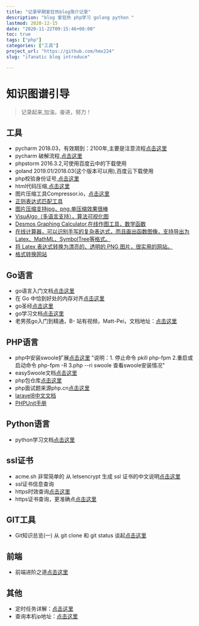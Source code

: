 ```yaml
---
title: "记录早期爱狂热blog简介记录"
description: "blog 爱狂热 php学习 golang python "
lastmod: 2020-12-15
date: "2020-11-22T09:15:46+08:00"
toc: true
tags: ["php"]
categories: ["工具"]
project_url: "https://github.com/hmx224"
slug: "ifanatic blog introduce"

---
```



# 知识图谱引导

> 记录起来,加油，奋进，努力！

## 工具

- pycharm 2018.03，有效期到：2100年,主要是注意流程[点击这里](https://www.jb51.net/article/178076.html)
- pycharm 破解流程,[点击这里](https://www.cnblogs.com/yjd_hycf_space/p/9110550.html)
- phpstorm 2016.3.2,可使用百度云中的下载使用
- goland 2019.01/2018.03(这个版本可以用),百度云下载使用
- php校验身份证号,[点击这里](https://www.cnblogs.com/itbsl/p/11282677.html)
- html代码压缩,[点击这里](https://www.sojson.com/jshtml.html)
- 图片压缩工具Compressor.io，[点击这里](https://compressor.io/)
- [正则表达式匹配工具](https://regex101.com/)
- [图片压缩支持jpg，png,单压缩效果很棒](https://tinypng.com/)
- [VisuAlgo（多语言支持），算法可视化图](https://visualgo.net/zh)
- [Desmos Graphing Calculator,在线作图工具，数学函数](https://www.desmos.com/calculator?lang=zh-CN)
- [在线计算器，可以识别手写的复杂表达式，而且画出函数图像，支持导出为Latex、MathML、SymbolTree等格式。](https://webdemo.myscript.com/views/math/index.html)
- [将 Latex 表达式转换为漂亮的、透明的 PNG 图片，很实用的网站。](http://latex2png.com/)
- [格式转换网站](https://cloudconvert.com/)




## Go语言

- go语言入门文档[点击这里](https://learnku.com/docs/the-way-to-go)
- 在 Go 中恰到好处的内存对齐[点击这里](https://segmentfault.com/a/1190000017527311?utm_campaign=studygolang.com&utm_medium=studygolang.com&utm_source=studygolang.com)
- go圣经[点击这里](https://docs.hundan.org/gopl-zh/)
- go学习文档[点击这里](https://bajins.com/)
- 老男孩go入门到精通，B- 站有视频，Matt-Pei，文档地址：[点击这里](https://www.liwenzhou.com/posts/Go)

## PHP语言

- php中安装swoole扩展[点击这里](https://wiki.swoole.com/wiki/page/6.html) "说明：1. 停止命令 pkill php-fpm 2.重启或启动命令 php-fpm -R 3.php --ri swoole 查看swoole安装情况"
- easySwoole文档[点击这里](https://www.easyswoole.com/Introduction/environment.html)
- php包仓库[点击这里](https://packagist.org/)
- php面试题来源php.cn[点击这里](https://www.php.cn/toutiao-415599.html)
- [laravel8中文文档](https://learnku.com/docs/laravel/8.x)
- [PHPUnit手册](https://phpunit.readthedocs.io/zh_CN/latest/)


## Python语言

- python学习文档[点击这里](https://www.runoob.com/python3/python3-tutorial.html)

## ssl证书

- acme.sh 非常简单的 从 letsencrypt 生成 ssl 证书的中文说明[点击这里](https://github.com/Neilpang/acme.sh/wiki/%E8%AF%B4%E6%98%8E)
- ssl证书信息查询
- https时效查询[点击这里](https://myssl.com/)
- https证书查询，更准确点[点击这里](http://web.chacuo.net/netsslcheck/)

## GIT工具

- Git知识总览(一) 从 git clone 和 git status 谈起[点击这里](https://www.cnblogs.com/ludashi/p/8052739.html)
## 前端

- 前端进阶之道[点击这里](https://yuchengkai.cn/docs/frontend/#%E9%98%B2%E6%8A%96)

## 其他

- 定时任务详解：[点击这里](https://www.cnblogs.com/intval/p/5763929.html)
- 查询本机ip地址：[点击这里](http://ip.tool.chinaz.com/)
